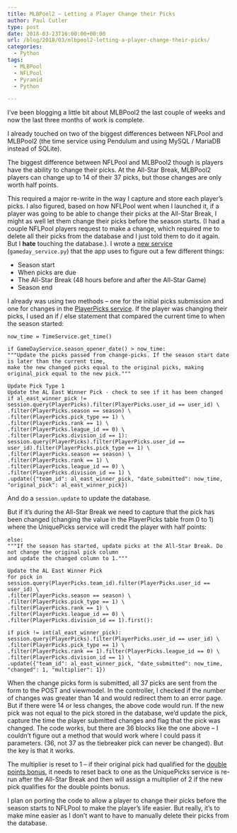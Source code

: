 ```yaml
---
title: MLBPool2 – Letting a Player Change their Picks
author: Paul Cutler
type: post
date: 2018-03-23T16:00:00+00:00
url: /blog/2018/03/mlbpool2-letting-a-player-change-their-picks/
categories:
  - Python
tags:
  - MLBPool
  - NFLPool
  - Pyramid
  - Python

---
```

I’ve been blogging a little bit about MLBPool2 the last couple of weeks and now the last three months of work is complete.

I already touched on two of the biggest differences between NFLPool and MLBPool2 (the time service using Pendulum and using MySQL / MariaDB instead of SQLite).

The biggest difference between NFLPool and MLBPool2 though is players have the ability to change their picks. At the All-Star Break, MLBPool2 players can change up to 14 of their 37 picks, but those changes are only worth half points.

This required a major re-write in the way I capture and store each player’s picks. I also figured, based on how NFLPool went when I launched it, if a player was going to be able to change their picks at the All-Star Break, I might as well let them change their picks before the season starts. (I had a couple NFLPool players request to make a change, which required me to delete all their picks from the database and I just told them to do it again. But I **hate** touching the database.). I wrote a [new service][1] (`gameday_service.py`) that the app uses to figure out a few different things:

  * Season start
  * When picks are due
  * The All-Star Break (48 hours before and after the All-Star Game)
  * Season end

I already was using two methods &#8211; one for the initial picks submission and one for changes in the [PlayerPicks service][2]. If the player was changing their picks, I used an if / else statement that compared the current time to when the season started:

    now_time = TimeService.get_time()
    
    if GameDayService.season_opener_date() > now_time:
    """Update the picks passed from change-picks. If the season start date is later than the current time,
    make the new changed picks equal to the original picks, making original_pick equal to the new pick."""
    
    Update Pick Type 1
    Update the AL East Winner Pick - check to see if it has been changed
    if al_east_winner_pick != session.query(PlayerPicks).filter(PlayerPicks.user_id == user_id) \
    .filter(PlayerPicks.season == season) \
    .filter(PlayerPicks.pick_type == 1) \
    .filter(PlayerPicks.rank == 1) \
    .filter(PlayerPicks.league_id == 0) \
    .filter(PlayerPicks.division_id == 1):
    session.query(PlayerPicks).filter(PlayerPicks.user_id == user_id).filter(PlayerPicks.pick_type == 1) \
    .filter(PlayerPicks.season == season) \
    .filter(PlayerPicks.rank == 1) \
    .filter(PlayerPicks.league_id == 0) \
    .filter(PlayerPicks.division_id == 1) \
    .update({"team_id": al_east_winner_pick, "date_submitted": now_time,
    "original_pick": al_east_winner_pick})
    
    

And do a `session.update` to update the database.

But if it’s during the All-Star Break we need to capture that the pick has been changed (changing the value in the PlayerPicks table from 0 to 1) where the UniquePicks service will credit the player with half points:

    else:
    """If the season has started, update picks at the All-Star Break. Do not change the original pick column
    and update the changed column to 1."""
    
    Update the AL East Winner Pick
    for pick in session.query(PlayerPicks.team_id).filter(PlayerPicks.user_id == user_id) \
    .filter(PlayerPicks.season == season) \
    .filter(PlayerPicks.pick_type == 1) \
    .filter(PlayerPicks.rank == 1) \
    .filter(PlayerPicks.league_id == 0) \
    .filter(PlayerPicks.division_id == 1).first():
    
    if pick != int(al_east_winner_pick):
    session.query(PlayerPicks).filter(PlayerPicks.user_id == user_id) \
    .filter(PlayerPicks.pick_type == 1) \
    .filter(PlayerPicks.rank == 1).filter(PlayerPicks.league_id == 0) \
    .filter(PlayerPicks.division_id == 1) \
    .update({"team_id": al_east_winner_pick, "date_submitted": now_time, "changed": 1, "multiplier": 1})
    
    

When the change picks form is submitted, all 37 picks are sent from the form to the POST and viewmodel. In the controller, I checked if the number of changes was greater than 14 and would redirect them to an error page. But if there were 14 or less changes, the above code would run. If the new pick was not equal to the pick stored in the database, we’d update the pick, capture the time the player submitted changes and flag that the pick was changed. The code works, but there are 36 blocks like the one above &#8211; I couldn’t figure out a method that would work where I could pass it parameters. (36, not 37 as the tiebreaker pick can never be changed). But the key is that it works.

The multiplier is reset to 1 &#8211; if their original pick had qualified for the [double points bonus][3], it needs to reset back to one as the UniquePicks service is re-run after the All-Star Break and then will assign a multiplier of 2 if the new pick qualifies for the double points bonus.

I plan on porting the code to allow a player to change their picks before the season starts to NFLPool to make the player’s life easier. But really, it’s to make mine easier as I don’t want to have to manually delete their picks from the database.

 [1]: https://github.com/prcutler/mlbpool2/blob/master/mlbpool/services/gameday_service.py
 [2]: https://github.com/prcutler/mlbpool2/blob/master/mlbpool/services/playerpicks_service.py
 [3]: https://mlbpool2.com/rules